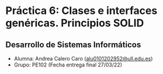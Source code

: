 # Práctica 6: Clases e interfaces genéricas. Principios SOLID


## Desarrollo de Sistemas Informáticos

- Alumna: Andrea Calero Caro ([alu0101202952@ull.edu.es](alu0101202952@ull.edu.es))
- Grupo: PE102 (Fecha entrega final 27/03/22)